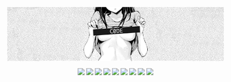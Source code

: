 <img src="https://github.com/SamuelHiroyuki/SamuelHiroyuki/blob/master/assets/banner.png" width="905">

<p align="center">
  <img src="https://img.shields.io/badge/-JavaScript-F0DC4E?logo=javascript&style=flat-square&labelColor=000000" />
  <img src="https://img.shields.io/badge/-NodeJS-8CC84B?logo=node.js&style=flat-square&labelColor=ffffff" />
  <img src="https://img.shields.io/badge/-React-2AC7E3?logo=react&style=flat-square&labelColor=2AC7E3&logoColor=ffffff" />
  <img src="https://img.shields.io/badge/-React Native-5667F9?logo=react&style=flat-square&labelColor=5667F9&logoColor=ffffff" />
  <img src="https://img.shields.io/badge/-%20%23-3A0090?logo=c&style=flat-square&labelColor=9A6AD5&logoColor=ffffff"" />
  <img src="https://img.shields.io/badge/-TypeScript-0288D1?logo=typescript&style=flat-square&labelColor=0288D1&logoColor=white" />
  <img src="https://img.shields.io/badge/-HTML5-E34F26?style=flat-square&logo=html5&logoColor=white" />
  <img src="https://img.shields.io/badge/-CSS3-1572B6?style=flat-square&logo=css3" />
  <img src="https://img.shields.io/badge/-SQL Server-9BA5AF?style=flat-square&logo=microsoft-sql-server&labelColor=ffffff&logoColor=B01E2C" />
</p>

<!--
**SamuelHiroyuki/SamuelHiroyuki** is a ✨ _special_ ✨ repository because its `README.md` (this file) appears on your GitHub profile.

Here are some ideas to get you started:

- 🔭 I’m currently working on ...
- 🌱 I’m currently learning ...
- 👯 I’m looking to collaborate on ...
- 🤔 I’m looking for help with ...
- 💬 Ask me about ...
- 📫 How to reach me: ...
- 😄 Pronouns: ...
- ⚡ Fun fact: ...
-->
